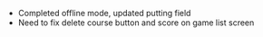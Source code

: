 - Completed offline mode, updated putting field
- Need to fix delete course button and score on game list screen
